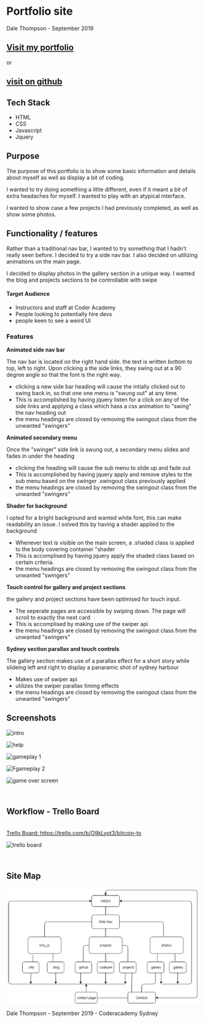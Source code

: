 <h1>Portfolio site</h1>
<p>Dale Thompson - September 2019</p>

<h2>  <a href = "http://www.sillygoosemobile.com">Visit my portfolio</a></h2>
  <p>or</p>
<h2>  <a href = "https://github.com/DBThompson713/bitcoin_to">visit on github</a></h2>

<div>

<h2>Tech Stack</h2>
<ul>
<li>HTML</li>
<li>CSS</li>
<li>Javascript</li>
<li>Jquery</li>
</ul>

</div>
  
<div>

<strong><h2>Purpose</h2></strong>

<p>The purpose of this portfolio is to show some basic information and details about myself as well as display a bit of coding.</p>

<p>I wanted to try doing something a little different, even if it meant a bit of extra headaches for myself. I wanted to play with an atypical interface.</p>

<p> I wanted to show case a few projects I had previously completed, as well as show some photos.</p>

<strong><h2>Functionality / features</h2></strong>

<p>Rather than a traditional nav bar, I wanted to try something that I hadn't really seen before. I decided to try a side nav bar. I also decided on utilizing animations on the main page.

<p>I decided to display photos in the gallery section in a unique way. I wanted the blog and projects sections to be controllable with swipe</p>
<h4>Target Audience</h4>
<ul>
<li>Instructors and staff at Coder Academy</li>
<li>People looking to potentially hire devs</li>
<li>people keen to see a weird UI</li>
</ul>

<h3>Features</h3>

<strong>Animated side nav bar</strong>

   <p> The nav bar is located on the right hand side. the text is written bottom to top, left to right. Upon clicking a the side links, they swing out at a 90 degree angle so that the font is the right way.
   <ul>
   <li>clicking a new side bar heading will cause the intially clicked out to swing back in, so that one one menu is "swung out" at any time.</li>
   <li>This is accomplished by having jquery listen for a click on any of the side links and applying a class which hass a css animation to "swing" the nav heading out</li>
   <li>the menu headings are closed by removing the swingout class from the unwanted "swingers"</li>
   </ul>

<strong>Animated secondary menu</strong>

   <p> Once the "swinger" side link is swung out, a secondary menu slides and fades in under the heading
   <ul>
   <li>clicking the heading will cause the sub menu to slide up and fade out</li>
   <li>This is accomplished by having jquery apply and remove styles to the sub menu based on the swinger .swingout class previously applied</li>
   <li>the menu headings are closed by removing the swingout class from the unwanted "swingers"</li>
   </ul>

<strong>Shader for background</strong>

<p> I opted for a bright background and wanted white font, this can make readability an issue. I solved this by having a shader applied to the background
   <ul>
   <li>Whenever text is visible on the main screen, a .shaded class is applied to the body covering container "shader</li>
   <li>This is accomplised by having jquery apply the shaded class based on certain criteria.</li>
   <li>the menu headings are closed by removing the swingout class from the unwanted "swingers"</li>
   </ul>

<strong>Touch control for gallery and project sections</strong>

<p> the gallery and project sections have been optimised for touch input.
   <ul>
   <li>The seperate pages are accessible by swiping down. The page will scroll to exactly the next card</li>
   <li>This is accomplised by making use of the swiper api</li>
   <li>the menu headings are closed by removing the swingout class from the unwanted "swingers"</li>
   </ul>

<strong>Sydney section parallax and touch controls</strong>

<p>The gallery section makes use of a parallax effect for a short story while slideing left and right to display a panaramic shot of sydney harbour
   <ul>
   <li>Makes use of swiper api</li>
   <li>utilizes the swiper parallax timing effects</li>
   <li>the menu headings are closed by removing the swingout class from the unwanted "swingers"</li>
   </ul>

<h2>Screenshots</h2>

![intro](./images/screenshots/one_bitcoin_1_p.jpg)

![help](./images/screenshots/one_bitcoin_4_p.jpg)

![gameplay 1](./images/screenshots/one_bitcoin_2_p.jpg)

![Fgameplay 2](./images/screenshots/one_bitcoin_3_p.jpg)

![game over screen](./images/screenshots/one_bitcoin_5_p.jpg)

</div>
<br />
<div>

<h2>Workflow - Trello Board</h2>
<br />
<a href="https://trello.com/b/O9kLyot3/bitcoin-to">Trello Board: https://trello.com/b/O9kLyot3/bitcoin-to</a>

![trello board](./images/trello.jpg)

</div>
<br />
<div>
<h2>Site Map</h2>

![Flowchart](./docs/readme_files/portfolio_flow_chart.jpg)
<br />

</div>
<p>Dale Thompson - September 2019 - Coderacademy Sydney
